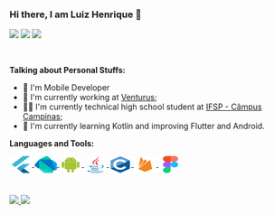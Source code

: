 ### Hi there, I am Luiz Henrique 👋

<div> 
  <a href="https://github.com/LuizHFJesus"><img src="https://img.shields.io/badge/GitHub-100000?style=for-the-badge&logo=github&logoColor=white"></a>
  <a href="https://www.linkedin.com/in/luizhfjesus"><img src="https://img.shields.io/badge/-LinkedIn-%230077B5?style=for-the-badge&logo=linkedin&logoColor=white"></a> 
  <a href="mailto:luizhfjesus@gmail.com"><img src="https://img.shields.io/badge/Gmail-D14836?style=for-the-badge&logo=gmail&logoColor=white"></a>
  <!--  <a href="https://stackoverflow.com/users/14287984/luiz-henrique-firmino-de-jesus?tab=profile"><img src="https://img.shields.io/badge/Stack_Overflow-FE7A16?style=for-the-badge&logo=stack-overflow&logoColor=white"></a> -->
</div>
  
&nbsp;

**Talking about Personal Stuffs:**

- 📱 I'm Mobile Developer
- 💼 I'm currently working at [Venturus](https://www.venturus.org.br/);
- 👨‍🎓 I'm currently technical high school student at [IFSP - Câmpus Campinas](https://portal.cmp.ifsp.edu.br/); 
- 🌱 I'm currently learning Kotlin and improving Flutter and Android.
 
 **Languages and Tools:** 
 
<div>
  <a href="#">
  <img align="center" height="30" width="40" src="https://raw.githubusercontent.com/devicons/devicon/master/icons/flutter/flutter-original.svg" alt="Flutter">
  <img align="center" height="30" width="40" src="https://raw.githubusercontent.com/devicons/devicon/master/icons/dart/dart-original.svg" alt="Dart">
  <img align="center" height="30" width="40" src="https://raw.githubusercontent.com/devicons/devicon/master/icons/android/android-original.svg" alt="Android">
  <img align="center" height="30" width="40" src="https://raw.githubusercontent.com/devicons/devicon/master/icons/java/java-original.svg" alt="Java">
  <img align="center" height="30" width="40" src="https://raw.githubusercontent.com/devicons/devicon/master/icons/c/c-original.svg" alt="C">
  <img align="center" height="30" width="40" src="https://raw.githubusercontent.com/devicons/devicon/master/icons/firebase/firebase-plain.svg" alt="Firebase">
  <img align="center" height="30" width="40" src="https://raw.githubusercontent.com/devicons/devicon/master/icons/figma/figma-original.svg" alt="Figma">
</div>

#

<div>
  <a href="#">
  <img height="180em" src="https://github-readme-stats.vercel.app/api?username=LuizHFJesus&show_icons=true&theme=tokyonight&include_all_commits=true&count_private=true"/>
  <img height="180em" src="https://github-readme-stats.vercel.app/api/top-langs/?username=LuizHFJesus&layout=compact&langs_count=7&theme=tokyonight"/>
</div>
  
  <!-- ![Snake animation](https://github.com/LuizHFJesus/LuizHFJesus/blob/output/github-contribution-grid-snake.svg) -->
 
</div>
